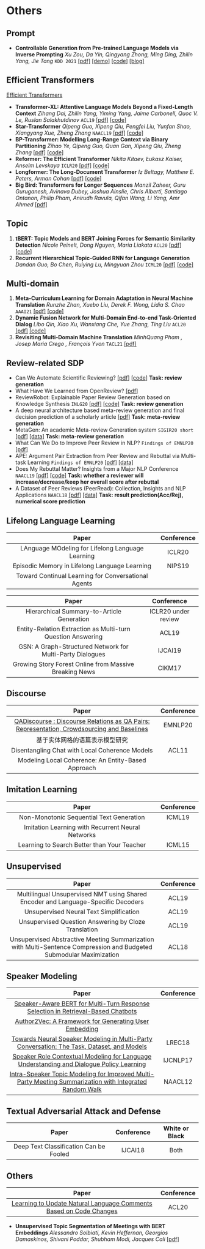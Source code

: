# Others

## Prompt
* **Controllable Generation from Pre-trained Language Models via Inverse Prompting** *Xu Zou, Da Yin, Qingyang Zhong, Ming Ding, Zhilin Yang, Jie Tang* `KDD 2021` [[pdf]](https://arxiv.org/abs/2103.10685) [[demo]](https://pretrain.aminer.cn/apps/poetry.html) [[code]](https://github.com/THUDM/iPrompt) [[blog]](https://mp.weixin.qq.com/s/3BZkTw-2AIsLQGbeIvI-yg)


## Efficient Transformers
[Efficient Transformers](slides/presentation/Efficient_Transformers.pdf)

* **Transformer-XL: Attentive Language Models Beyond a Fixed-Length Context** *Zihang Dai, Zhilin Yang, Yiming Yang, Jaime Carbonell, Quoc V. Le, Ruslan Salakhutdinov* `ACL19` [[pdf]](https://arxiv.org/abs/1901.02860) [[code]](https://github.com/kimiyoung/transformer-xl)
* **Star-Transformer** *Qipeng Guo, Xipeng Qiu, Pengfei Liu, Yunfan Shao, Xiangyang Xue, Zheng Zhang* `NAACL19` [[pdf]](https://arxiv.org/abs/1902.09113) [[code]](https://github.com/fastnlp/fastNLP)
* **BP-Transformer: Modelling Long-Range Context via Binary Partitioning**  *Zihao Ye, Qipeng Guo, Quan Gan, Xipeng Qiu, Zheng Zhang* [[pdf]](https://arxiv.org/abs/1911.04070) [[code]](https://github.com/yzh119/BPT)
* **Reformer: The Efficient Transformer**  *Nikita Kitaev, Łukasz Kaiser, Anselm Levskaya* `ICLR20` [[pdf]](https://arxiv.org/abs/2001.04451) [[code]](https://github.com/google/trax/tree/master/trax/models/reformer)
* **Longformer: The Long-Document Transformer** *Iz Beltagy, Matthew E. Peters, Arman Cohan* [[pdf]](https://arxiv.org/abs/2004.05150) [[code]](https://github.com/allenai/longformer)
* **Big Bird: Transformers for Longer Sequences**  *Manzil Zaheer, Guru Guruganesh, Avinava Dubey, Joshua Ainslie, Chris Alberti, Santiago Ontanon, Philip Pham, Anirudh Ravula, Qifan Wang, Li Yang, Amr Ahmed* [[pdf]](https://arxiv.org/abs/2007.14062)

## Topic
1. **tBERT: Topic Models and BERT Joining Forces for Semantic Similarity Detection** *Nicole Peinelt, Dong Nguyen, Maria Liakata* `ACL20` [[pdf]](https://www.aclweb.org/anthology/2020.acl-main.630/) [[code]](https://github.com/wuningxi/tBERT)
2. **Recurrent Hierarchical Topic-Guided RNN for Language Generation** *Dandan Guo, Bo Chen, Ruiying Lu, Mingyuan Zhou* `ICML20` [[pdf]](https://arxiv.org/abs/1912.10337) [[code]](https://github.com/Dan123dan/rGBN-RNN)

## Multi-domain
1. **Meta-Curriculum Learning for Domain Adaptation in Neural Machine Translation** *Runzhe Zhan, Xuebo Liu, Derek F. Wong, Lidia S. Chao* `AAAI21` [[pdf]](https://arxiv.org/abs/2103.02262) [[code]](https://github.com/NLP2CT/Meta-Curriculum)
1. **Dynamic Fusion Network for Multi-Domain End-to-end Task-Oriented Dialog** *Libo Qin, Xiao Xu, Wanxiang Che, Yue Zhang, Ting Liu* `ACL20` [[pdf]](https://arxiv.org/abs/2004.11019) [[code]](https://github.com/LooperXX/DF-Net)
2. **Revisiting Multi-Domain Machine Translation** *MinhQuang Pham , Josep Maria Crego , François Yvon* `TACL21` [[pdf]](https://direct.mit.edu/tacl/article/doi/10.1162/tacl_a_00351/97775/Revisiting-Multi-Domain-Machine-Translation) 

## Review-related SDP
* Can We Automate Scientific Reviewing? [[pdf]](https://arxiv.org/abs/2102.00176) [[code]](https://github.com/neulab/ReviewAdvisor) **Task: review generation** 
* What Have We Learned from OpenReview? [[pdf]](https://arxiv.org/abs/2103.05885) 
* ReviewRobot: Explainable Paper Review Generation based on Knowledge Synthesis `INLG20` [[pdf]](https://arxiv.org/abs/2010.06119) [[code]](https://github.com/EagleW/ReviewRobot) **Task: review generation** 
* A deep neural architecture based meta-review generation and final decision prediction of a scholarly article [[pdf]](https://www.semanticscholar.org/paper/A-deep-neural-architecture-based-meta-review-and-of-Pradhan-Bhatia/ac8c5a87ea8faebfa5a96d6a38b692c88a2928db) **Task: meta-review generation**
* MetaGen: An academic Meta-review Generation system `SIGIR20 short` [[pdf]](https://dl.acm.org/doi/abs/10.1145/3397271.3401190) [[data]](https://github.com/cb1711/MetaGen) **Task: meta-review generation**
* What Can We Do to Improve Peer Review in NLP? `Findings of EMNLP20` [[pdf]](https://arxiv.org/abs/2010.03863) 
* APE: Argument Pair Extraction from Peer Review and Rebuttal via Multi-task Learning `Findings of EMNLP20` [[pdf]](https://www.aclweb.org/anthology/2020.emnlp-main.569/) [[data]](https://github.com/LiyingCheng95/ArgumentPairExtraction)
* Does My Rebuttal Matter? Insights from a Major NLP Conference `NAACL19` [[pdf]](https://www.aclweb.org/anthology/N19-1129/) [[code]](https://github.com/UKPLab/naacl2019-does-my-rebuttal-matter) **Task:  whether a reviewer will increase/decrease/keep her overall score after rebuttal**
* A Dataset of Peer Reviews (PeerRead): Collection, Insights and NLP Applications `NAACL18` [[pdf]](https://arxiv.org/abs/1804.09635) [[data]](https://github.com/allenai/PeerRead) **Task: result prediction(Acc/Rej), numerical score prediction** 

## Lifelong Language Learning
| Paper | Conference |
| :---: | :---: |
| LAnguage MOdeling for Lifelong Language Learning|ICLR20|
| Episodic Memory in Lifelong Language Learning | NIPS19 |
| Toward Continual Learning for Conversational Agents ||

| Paper | Conference |
| :---: | :---: |
| Hierarchical Summary-to-Article Generation | ICLR20 under review |
| Entity-Relation Extraction as Multi-turn Question Answering | ACL19 |
| GSN: A Graph-Structured Network for Multi-Party Dialogues | IJCAI19 |
| Growing Story Forest Online from Massive Breaking News|CIKM17|


## Discourse
| Paper | Conference |
| :---: | :---: |
|[QADiscourse : Discourse Relations as QA Pairs: Representation, Crowdsourcing and Baselines](https://arxiv.org/abs/2010.02815)|EMNLP20|
|基于实体网格的语篇表示模型研究||
|Disentangling Chat with Local Coherence Models|ACL11|
|Modeling Local Coherence: An Entity-Based Approach||


## Imitation Learning
| Paper | Conference |
| :---: | :---: |
| Non-Monotonic Sequential Text Generation | ICML19 |
| Imitation Learning with Recurrent Neural Networks ||
| Learning to Search Better than Your Teacher |ICML15|

## Unsupervised

| Paper | Conference |
| :---: | :---: |
|Multilingual Unsupervised NMT using Shared Encoder and Language-Specific Decoders|ACL19|
|Unsupervised Neural Text Simplification|ACL19|
|Unsupervised Question Answering by Cloze Translation|ACL19|
|Unsupervised Abstractive Meeting Summarization with Multi-Sentence Compression and Budgeted Submodular Maximization|ACL18|

## Speaker Modeling
| Paper | Conference |
| :---: | :---: |
|[Speaker-Aware BERT for Multi-Turn Response Selection in Retrieval-Based Chatbots](https://arxiv.org/abs/2004.03588)||
|[Author2Vec: A Framework for Generating User Embedding](https://arxiv.org/abs/2003.11627)||
|[Towards Neural Speaker Modeling in Multi-Party Conversation: The Task, Dataset, and Models](https://www.aclweb.org/anthology/L18-1496/)|LREC18|
|[Speaker Role Contextual Modeling for Language Understanding and Dialogue Policy Learning](https://arxiv.org/abs/1710.00164)|IJCNLP17|
|[Intra-Speaker Topic Modeling for Improved Multi-Party Meeting Summarization with Integrated Random Walk](https://www.aclweb.org/anthology/N12-1041/)|NAACL12|


## Textual Adversarial Attack and Defense 

| Paper | Conference |White or Black|
| :---: | :---: | :---: |
|Deep Text Classification Can be Fooled|IJCAI18|Both|

## Others
| Paper | Conference |
| :---: | :---: |
|[Learning to Update Natural Language Comments Based on Code Changes](https://arxiv.org/abs/2004.12169)|ACL20|


* **Unsupervised Topic Segmentation of Meetings with BERT Embeddings** *Alessandro Solbiati, Kevin Heffernan, Georgios Damaskinos, Shivani Poddar, Shubham Modi, Jacques Cali* [[pdf]](https://arxiv.org/abs/2106.12978) 

